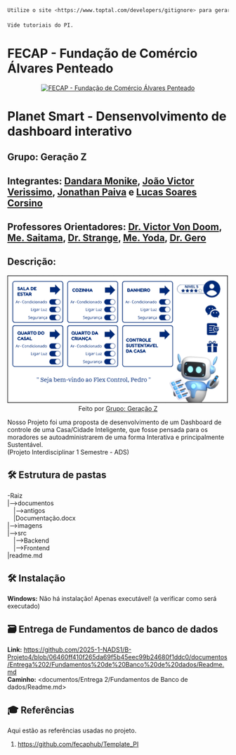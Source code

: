 ```sh
Utilize o site <https://www.toptal.com/developers/gitignore> para gerar seu arquivo gitignore e apague este campo.

Vide tutoriais do PI.
```

# FECAP - Fundação de Comércio Álvares Penteado

<p align="center">
<a href= "https://www.fecap.br/"><img src="https://encrypted-tbn0.gstatic.com/images?q=tbn:ANd9GcRhZPrRa89Kma0ZZogxm0pi-tCn_TLKeHGVxywp-LXAFGR3B1DPouAJYHgKZGV0XTEf4AE&usqp=CAU" alt="FECAP - Fundação de Comércio Álvares Penteado" border="0"></a>
</p>

# Planet Smart - Densenvolvimento de dashboard interativo

## Grupo: Geração Z

## Integrantes: <a href="https://www.linkedin.com/in/dandaramonike?utm_source=share&utm_campaign=share_via&utm_content=profile&utm_medium=android_app" class="no-underline">Dandara Monike</a>, <a href="https://www.linkedin.com/in/jo%C3%A3o-victor-verissimo-5613b834a?utm_source=share&utm_campaign=share_via&utm_content=profile&utm_medium=ios_app" class="no-underline">João Victor Verissimo</a>, <a href="https://www.linkedin.com/in/jo%C3%A3o-victor-verissimo-5613b834a?utm_source=share&utm_campaign=share_via&utm_content=profile&utm_medium=ios_app" class="no-underline">Jonathan Paiva</a> e <a href="https://www.linkedin.com/in/lucas-soares-corsino-885306288?utm_source=share&utm_campaign=share_via&utm_content=profile&utm_medium=android_app" class="no-underline">Lucas Soares Corsino</a>


## Professores Orientadores: <a href="https://www.linkedin.com/in/victorbarq/">Dr. Victor Von Doom</a>, <a href="https://www.linkedin.com/in/victorbarq/">Me. Saitama</a>, <a href="https://www.linkedin.com/in/victorbarq/">Dr. Strange</a>, <a href="https://www.linkedin.com/in/victorbarq/">Me. Yoda</a>, <a href="https://www.linkedin.com/in/victorbarq/">Dr. Gero</a>

## Descrição:

<p align="center">
<img src="imagens/Dashboard_telaPrincipal.PNG" alt="NOME DO JOGO" border="0"><br>
 Feito por <a href="">Grupo: Geração Z</a> <a rel="" href=""></a> <a href=""></a>
</p>

Nosso Projeto foi uma proposta de desenvolvimento de um Dashboard de controle de uma Casa/Cidade Inteligente, que fosse pensada para os moradores se autoadministrarem de uma forma Interativa e principalmente Sustentável.<br> 
(Projeto Interdisciplinar 1 Semestre - ADS)


## 🛠 Estrutura de pastas

-Raiz<br>
|-->documentos<br>
  &emsp;|-->antigos<br>
  &emsp;|Documentação.docx<br>
|-->imagens<br>
|-->src<br>
  &emsp;|-->Backend<br>
  &emsp;|-->Frontend<br>
|readme.md<br>

## 🛠 Instalação

<b>Windows:</b>
Não há instalação! Apenas executável! (a verificar como será executado)

## 🗃️ Entrega de Fundamentos de banco de dados
<b>Link:</b> <https://github.com/2025-1-NADS1/B-Projeto4/blob/06460ff410f265da69f5b45eec99b24680f1ddc0/documentos/Entrega%202/Fundamentos%20de%20Banco%20de%20dados/Readme.md><br>
<b>Caminho:</b> <documentos/Entrega 2/Fundamentos de Banco de dados/Readme.md> 

## 🎓 Referências

Aqui estão as referências usadas no projeto.

1. <https://github.com/fecaphub/Template_PI>
